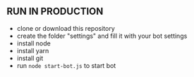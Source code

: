 ## RUN IN PRODUCTION
- clone or download this repository
- create the folder "settings" and fill it with your bot settings
- install node
- install yarn
- install git
- run `node start-bot.js` to start bot
